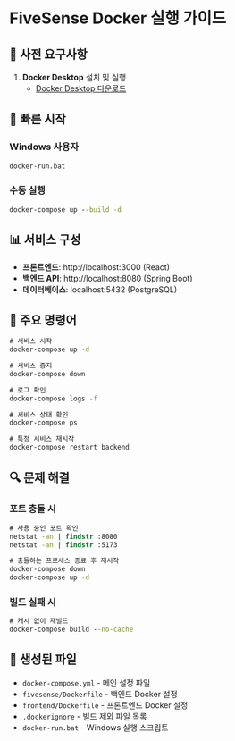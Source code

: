 # FiveSense Docker 실행 가이드

## 🐳 사전 요구사항

1. **Docker Desktop** 설치 및 실행
   - [Docker Desktop 다운로드](https://www.docker.com/products/docker-desktop/)

## 🚀 빠른 시작

### Windows 사용자
```cmd
docker-run.bat
```

### 수동 실행
```cmd
docker-compose up --build -d
```

## 📊 서비스 구성

- **프론트엔드**: http://localhost:3000 (React)
- **백엔드 API**: http://localhost:8080 (Spring Boot)
- **데이터베이스**: localhost:5432 (PostgreSQL)

## 📝 주요 명령어

```cmd
# 서비스 시작
docker-compose up -d

# 서비스 중지
docker-compose down

# 로그 확인
docker-compose logs -f

# 서비스 상태 확인
docker-compose ps

# 특정 서비스 재시작
docker-compose restart backend
```

## 🔍 문제 해결

### 포트 충돌 시
```cmd
# 사용 중인 포트 확인
netstat -an | findstr :8080
netstat -an | findstr :5173

# 충돌하는 프로세스 종료 후 재시작
docker-compose down
docker-compose up -d
```

### 빌드 실패 시
```cmd
# 캐시 없이 재빌드
docker-compose build --no-cache
```

## 📁 생성된 파일

- `docker-compose.yml` - 메인 설정 파일
- `fivesense/Dockerfile` - 백엔드 Docker 설정
- `frontend/Dockerfile` - 프론트엔드 Docker 설정
- `.dockerignore` - 빌드 제외 파일 목록
- `docker-run.bat` - Windows 실행 스크립트
